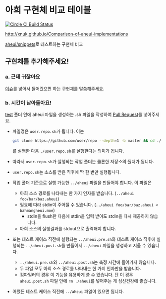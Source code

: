 # 아희 구현체 비교 테이블
[![Circle CI Build Status](https://circleci.com/gh/xnuk/Comparison-of-aheui-implementations/tree/master.svg?circle-token=6f0e887d35b8a8aaad3551529e7c5e452602cbfd)](https://circleci.com/gh/xnuk/Comparison-of-aheui-implementations/tree/master)

http://xnuk.github.io/Comparison-of-aheui-implementations

[aheui/snippets](https://github.com/aheui/snippets)로 테스트하는 구현체 비교

## 구현체를 추가해주세요!
### a. 근데 귀찮아요
[이슈](https://github.com/xnuk/Comparison-of-aheui-implementations/issues)를 넣어서 들어갔으면 하는 구현체를 말씀해주세요.

### b. 시간이 남아돌아요!
[test](/test) 폴더 안에 aheui 파일을 생성하는 .sh 파일을 작성하여 [Pull Request](https://github.com/xnuk/Comparison-of-aheui-implementations/pulls)를 넣어주세요.
- 파일명은 `user.repo.sh`가 됩니다. 이는

  ```bash
  git clone https://github.com/user/repo --depth=1 -b master && cd ./repo
  ```

  를 실행한 다음 `./user.repo.sh`를 실행한다는 의미가 됩니다.
- 따라서 `user.repo.sh`가 실행되는 작업 폴더는 클론한 저장소의 폴더가 됩니다.
- `user.repo.sh`는 소스를 받은 직후에 딱 한 번만 실행됩니다.
- 작업 폴더 기준으로 실행 가능한 `../aheui` 파일을 만들어야 합니다. 이 파일은
  - 아희 소스 경로를 나타내는 한 가지 인자를 받습니다. (`../aheui foo/bar/baz.aheui`)
  - 필요에 따라 stdin이 주어질 수 있습니다. (`../aheui foo/bar/baz.aheui < bahmangheui.moe`)
    - stdin을 flush한 다음에 stdin을 입력 받아도 stdin을 다시 제공하지 않습니다.
  - 아희 소스의 실행결과를 stdout으로 출력해야 합니다.
- 또는 테스트 케이스 직전에 실행되는 `../aheui.pre.sh`와 테스트 케이스 직후에 실행되는 `../aheui.post.sh`를 만들어서 `../aheui` 파일을 생성하고 지울 수 있습니다.
  - `../aheui.pre.sh`와 `../aheui.post.sh`는 측정 시간에 들어가지 않습니다.
  - 두 파일 모두 아희 소스 경로를 나타내는 한 가지 인자만을 받습니다.
  - 컴파일러의 경우 이 기능을 유용하게 쓸 수 있습니다. 단 이 경우 `aheui.post.sh` 파일 안에 `rm ./aheui`를 넣어주는 게 심신건강에 좋습니다.
- 어쨌든 테스트 케이스 직전에 `../aheui` 파일이 있으면 됩니다.
